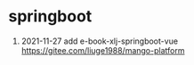 # springboot
1. 2021-11-27 add e-book-xlj-springboot-vue
	https://gitee.com/liuge1988/mango-platform
	